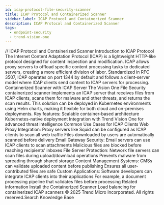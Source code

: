 ```yaml
---
id: icap-protocol-file-security-scanner
title: ICAP Protocol and Containerized Scanner
sidebar_label: ICAP Protocol and Containerized Scanner
description: ICAP Protocol and Containerized Scanner
tags:
  - endpoint-security
  - trend-vision-one
---
```


/*<![CDATA[*/ $('#title').html($('meta[name=map-description]').attr('content')); /*]]>*/ ICAP Protocol and Containerized Scanner Introduction to ICAP Protocol The Internet Content Adaptation Protocol (ICAP) is a lightweight HTTP-like protocol designed for content inspection and modification. ICAP allows proxy servers to offload specific content processing tasks to dedicated servers, creating a more efficient division of labor. Standardized in RFC 3507, ICAP operates on port 1344 by default and follows a client-server model where ICAP clients send content to ICAP servers for processing. Containerized Scanner with ICAP Server The Vision One File Security containerized scanner implements an ICAP server that receives files from ICAP clients, scans them for malware and other threats, and returns the scan results. This solution can be deployed in Kubernetes environments using Helm charts, making it flexible for both cloud and on-premises deployments. Key features: Scalable container-based architecture Kubernetes-native deployment Integration with Trend Vision One for advanced threat intelligence Common Use Cases for ICAP Clients Web Proxy Integration: Proxy servers like Squid can be configured as ICAP clients to scan all web traffic Files downloaded by users are automatically scanned before delivery Email Gateway Security: Email servers can use ICAP clients to scan attachments Malicious files are blocked before reaching recipients' inboxes File Server Protection: Network file servers can scan files during upload/download operations Prevents malware from spreading through shared storage Content Management Systems: CMSs can validate uploaded content before publishing Ensures all user-contributed files are safe Custom Applications: Software developers can integrate ICAP clients into their applications For example, a document processing pipeline that validates files before processing Related information Install the Containerized Scanner Load balancing for containerized ICAP scanners © 2025 Trend Micro Incorporated. All rights reserved.Search Knowledge Base